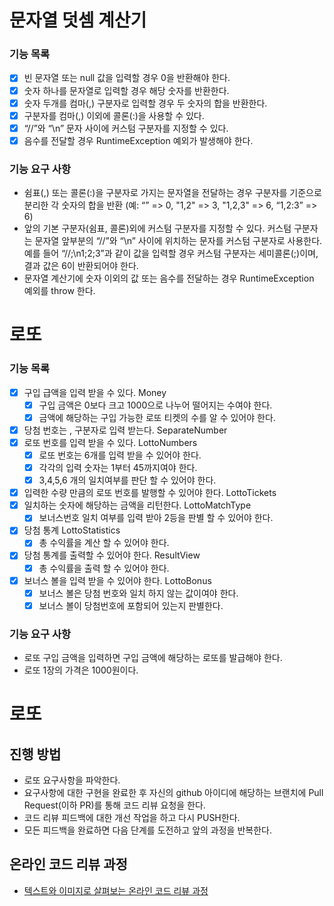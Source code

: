 # 문자열 덧셈 계산기

### 기능 목록

- [X] 빈 문자열 또는 null 값을 입력할 경우 0을 반환해야 한다.
- [X] 숫자 하나를 문자열로 입력할 경우 해당 숫자를 반환한다.
- [X] 숫자 두개를 컴마(,) 구분자로 입력할 경우 두 숫자의 합을 반환한다.
- [X] 구분자를 컴마(,) 이외에 콜론(:)을 사용할 수 있다.
- [X]  “//”와 “\n” 문자 사이에 커스텀 구분자를 지정할 수 있다.
- [X] 음수를 전달할 경우 RuntimeException 예외가 발생해야 한다.

### 기능 요구 사항

- 쉼표(,) 또는 콜론(:)을 구분자로 가지는 문자열을 전달하는 경우 구분자를 기준으로 분리한 각 숫자의 합을 반환 (예: “” => 0, "1,2" => 3, "1,2,3" => 6, “1,2:3” => 6)
- 앞의 기본 구분자(쉼표, 콜론)외에 커스텀 구분자를 지정할 수 있다. 커스텀 구분자는 문자열 앞부분의 “//”와 “\n” 사이에 위치하는 문자를 커스텀 구분자로 사용한다. 예를 들어 “//;\n1;2;3”과 같이
  값을 입력할 경우 커스텀 구분자는 세미콜론(;)이며, 결과 값은 6이 반환되어야 한다.
- 문자열 계산기에 숫자 이외의 값 또는 음수를 전달하는 경우 RuntimeException 예외를 throw 한다.

# 로또

### 기능 목록

- [X] 구입 급액을 입력 받을 수 있다. Money
    - [X] 구입 금액은 0보다 크고 1000으로 나누어 떨어지는 수여야 한다.
    - [X] 금액에 해당하는 구입 가능한 로또 티켓의 수를 알 수 있어야 한다.
- [X] 당첨 번호는 , 구분자로 입력 받는다. SeparateNumber
- [X] 로또 번호를 입력 받을 수 있다. LottoNumbers
    - [X] 로또 번호는 6개를 입력 받을 수 있어야 한다.
    - [X] 각각의 입력 숫자는 1부터 45까지여야 한다.
    - [X] 3,4,5,6 개의 일치여부를 판단 할 수 있어야 한다.
- [X] 입력한 수량 만큼의 로또 번호를 발행할 수 있어야 한다. LottoTickets
- [X] 일치하는 숫자에 해당하는 금액을 리턴한다. LottoMatchType
    - [X] 보너스번호 일치 여부를 입력 받아 2등을 판별 할 수 있어야 한다.
- [X] 당첨 통계 LottoStatistics
    - [X] 총 수익률을 계산 할 수 있어야 한다.
- [X] 당첨 통계를 출력할 수 있어야 한다. ResultView
    - [X] 총 수익률을 출력 할 수 있어야 한다.
- [X] 보너스 볼을 입력 받을 수 있어야 한다. LottoBonus
    - [X] 보너스 볼은 당첨 번호와 일치 하지 않는 값이여야 한다.
    - [X] 보너스 볼이 당첨번호에 포함되어 있는지 판별한다.

### 기능 요구 사항

- 로또 구입 금액을 입력하면 구입 금액에 해당하는 로또를 발급해야 한다.
- 로또 1장의 가격은 1000원이다.

# 로또

## 진행 방법

* 로또 요구사항을 파악한다.
* 요구사항에 대한 구현을 완료한 후 자신의 github 아이디에 해당하는 브랜치에 Pull Request(이하 PR)를 통해 코드 리뷰 요청을 한다.
* 코드 리뷰 피드백에 대한 개선 작업을 하고 다시 PUSH한다.
* 모든 피드백을 완료하면 다음 단계를 도전하고 앞의 과정을 반복한다.

## 온라인 코드 리뷰 과정

* [텍스트와 이미지로 살펴보는 온라인 코드 리뷰 과정](https://github.com/next-step/nextstep-docs/tree/master/codereview)